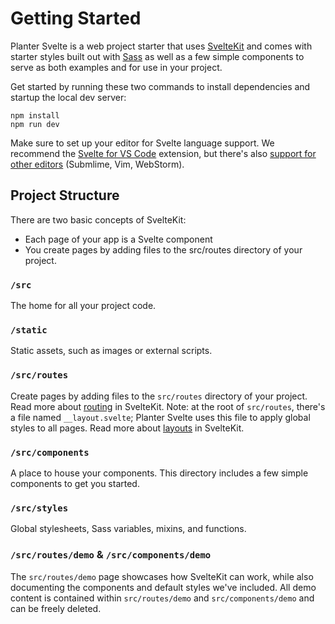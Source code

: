 # Getting Started

Planter Svelte is a web project starter that uses [SvelteKit](https://kit.svelte.dev/) and comes with starter styles built out with [Sass](https://sass-lang.com/) as well as a few simple components to serve as both examples and for use in your project.


Get started by running these two commands to install dependencies and startup the local dev server:
```shell
npm install
npm run dev
```

<!-- callout -->
Make sure to set up your editor for Svelte language support. We recommend the [Svelte for VS Code](https://marketplace.visualstudio.com/items?itemName=svelte.svelte-vscode) extension, but there's also [support for other editors](https://sveltesociety.dev/tools/#editor-support) (Submlime, Vim, WebStorm).


## Project Structure
There are two basic concepts of SvelteKit:
- Each page of your app is a Svelte component
- You create pages by adding files to the src/routes directory of your project.

### `/src`
The home for all your project code.

### `/static`
Static assets, such as images or external scripts.

### `/src/routes`
Create pages by adding files to the `src/routes` directory of your project. Read more about [routing](https://kit.svelte.dev/docs/routing) in SvelteKit. 
Note: at the root of `src/routes`, there's a file named `__layout.svelte`; Planter Svelte uses this file to apply global styles to all pages. Read more about [layouts](https://kit.svelte.dev/docs/layouts) in SvelteKit.

### `/src/components`
A place to house your components. This directory includes a few simple components to get you started.

### `/src/styles`
Global stylesheets, Sass variables, mixins, and functions. 

### `/src/routes/demo` & `/src/components/demo`
The `src/routes/demo` page showcases how SvelteKit can work, while also documenting the components and default styles we've included. All demo content is contained within `src/routes/demo` and `src/components/demo` and can be freely deleted. 
